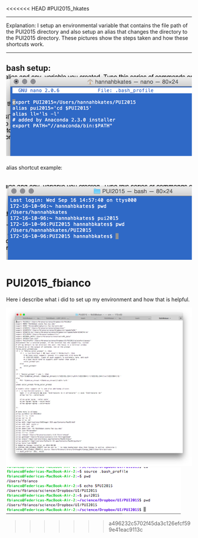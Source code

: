 <<<<<<< HEAD
#PUI2015_hkates

----

Explanation:
I setup an environmental variable that contains the file path of the PUI2015 directory and also setup an alias that changes the directory to the PUI2015 directory. These pictures show the steps taken and how these shortcuts work.

----
bash setup:
![Alt text](bash.png)
----
alias shortcut example:

![Alt text](pwd_proof.png)
=======
# PUI2015_fbianco

Here i describe what i did to set up my environment and how that is helpful.

![text](fbianco_bash.png)
![text](setup_env.png)
>>>>>>> a496232c5702f45da3c126efcf599e41eac9113c
